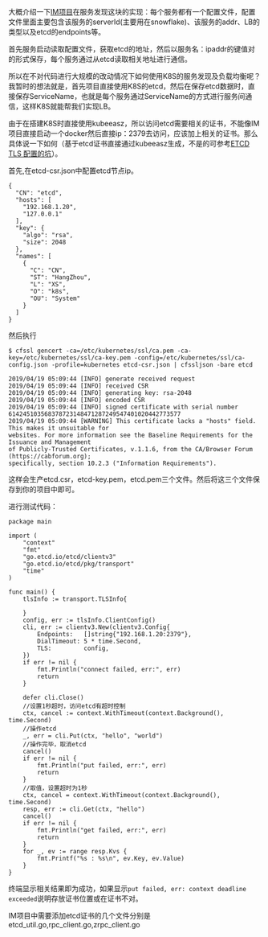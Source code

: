 大概介绍一下[IM项目](https://github.com/nebula-chat/chatengine)在服务发现这块的实现：每个服务都有一个配置文件，配置文件里面主要包含该服务的serverId(主要用在snowflake)、该服务的addr、LB的类型以及etcd的endpoints等。

首先服务启动读取配置文件，获取etcd的地址，然后以服务名：ipaddr的键值对的形式保存，每个服务通过从etcd读取相关地址进行通信。

所以在不对代码进行大规模的改动情况下如何使用K8S的服务发现及负载均衡呢？我暂时的想法就是，首先项目直接使用K8S的etcd，然后在保存etcd数据时，直接保存ServiceName，也就是每个服务通过ServiceName的方式进行服务间通信，这样K8S就能帮我们实现LB。

由于在搭建K8S时直接使用kubeeasz，所以访问etcd需要相关的证书，不能像IM项目直接启动一个docker然后直接ip：2379去访问，应该加上相关的证书。那么具体说一下如何（基于etcd证书直接通过kubeeasz生成，不是的可参考[ETCD TLS 配置的坑](https://www.cnblogs.com/Tempted/p/7737361.html)）。

首先,在etcd-csr.json中配置etcd节点ip。
```
{
  "CN": "etcd",
  "hosts": [
    "192.168.1.20",
    "127.0.0.1"
  ],
  "key": {
    "algo": "rsa",
    "size": 2048
  },
  "names": [
    {
      "C": "CN",
      "ST": "HangZhou",
      "L": "XS",
      "O": "k8s",
      "OU": "System"
    }
  ]
}
```
然后执行
```
$ cfssl gencert -ca=/etc/kubernetes/ssl/ca.pem -ca-key=/etc/kubernetes/ssl/ca-key.pem -config=/etc/kubernetes/ssl/ca-config.json -profile=kubernetes etcd-csr.json | cfssljson -bare etcd

2019/04/19 05:09:44 [INFO] generate received request
2019/04/19 05:09:44 [INFO] received CSR
2019/04/19 05:09:44 [INFO] generating key: rsa-2048
2019/04/19 05:09:44 [INFO] encoded CSR
2019/04/19 05:09:44 [INFO] signed certificate with serial number 614245103568378723148471287249547401020442773577
2019/04/19 05:09:44 [WARNING] This certificate lacks a "hosts" field. This makes it unsuitable for
websites. For more information see the Baseline Requirements for the Issuance and Management
of Publicly-Trusted Certificates, v.1.1.6, from the CA/Browser Forum (https://cabforum.org);
specifically, section 10.2.3 ("Information Requirements").
```
这样会生产etcd.csr，etcd-key.pem，etcd.pem三个文件。然后将这三个文件保存到你的项目中即可。

进行测试代码：
```
package main

import (
	"context"
	"fmt"
	"go.etcd.io/etcd/clientv3"
	"go.etcd.io/etcd/pkg/transport"
	"time"
)

func main() {
	tlsInfo := transport.TLSInfo{

	}
	config, err := tlsInfo.ClientConfig()
	cli, err := clientv3.New(clientv3.Config{
		Endpoints:   []string{"192.168.1.20:2379"},
		DialTimeout: 5 * time.Second,
		TLS:         config,
	})
	if err != nil {
		fmt.Println("connect failed, err:", err)
		return
	}

	defer cli.Close()
	//设置1秒超时，访问etcd有超时控制
	ctx, cancel := context.WithTimeout(context.Background(), time.Second)
	//操作etcd
	_, err = cli.Put(ctx, "hello", "world")
	//操作完毕，取消etcd
	cancel()
	if err != nil {
		fmt.Println("put failed, err:", err)
		return
	}
	//取值，设置超时为1秒
	ctx, cancel = context.WithTimeout(context.Background(), time.Second)
	resp, err := cli.Get(ctx, "hello")
	cancel()
	if err != nil {
		fmt.Println("get failed, err:", err)
		return
	}
	for _, ev := range resp.Kvs {
		fmt.Printf("%s : %s\n", ev.Key, ev.Value)
	}
}
```
终端显示相关结果即为成功，如果显示`put failed, err: context deadline exceeded`说明存放证书位置或在证书不对。

IM项目中需要添加etcd证书的几个文件分别是etcd_util.go,rpc_client.go,zrpc_client.go
